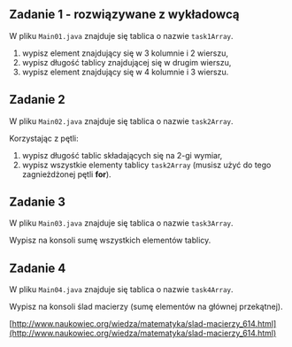 ## Zadanie 1 - rozwiązywane z wykładowcą

W pliku `Main01.java` znajduje się tablica o nazwie ```task1Array```.

1. wypisz element znajdujący się w 3 kolumnie i 2 wierszu,
2. wypisz długość tablicy znajdującej się w drugim wierszu,
3. wypisz element znajdujący się w 4 kolumnie i 3 wierszu.


## Zadanie 2

W pliku `Main02.java` znajduje się tablica o nazwie ```task2Array```. 

Korzystając z pętli:

1. wypisz długość tablic składających się na 2-gi wymiar,
2. wypisz wszystkie elementy tablicy ```task2Array``` (musisz użyć do tego zagnieżdżonej pętli **for**).


## Zadanie 3

W pliku `Main03.java` znajduje się tablica o nazwie ```task3Array```. 

Wypisz na konsoli sumę wszystkich elementów tablicy.


## Zadanie 4

W pliku `Main04.java` znajduje się tablica o nazwie ```task4Array```. 

Wypisz na konsoli ślad macierzy (sumę elementów na głównej przekątnej).


[http://www.naukowiec.org/wiedza/matematyka/slad-macierzy_614.html](http://www.naukowiec.org/wiedza/matematyka/slad-macierzy_614.html)
